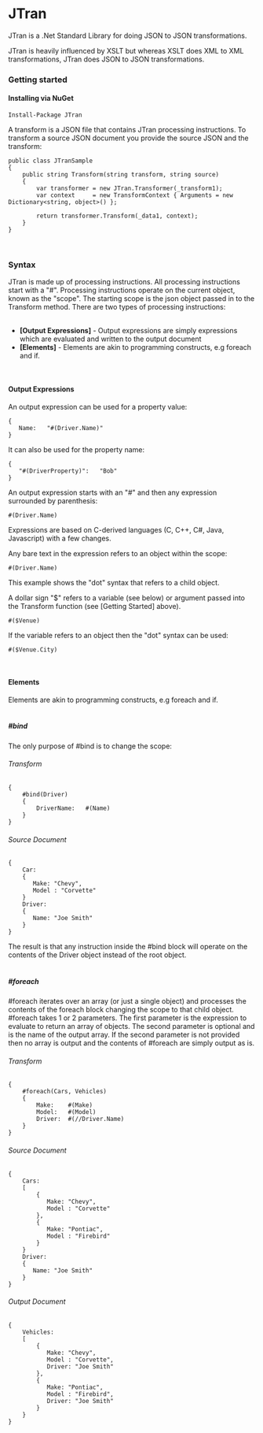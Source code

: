 # JTran
   JTran is a .Net Standard Library for doing JSON to JSON transformations.

   JTran is heavily influenced by XSLT but whereas XSLT does XML to XML transformations, JTran does JSON to JSON transformations.

### Getting started

#### Installing via NuGet

    Install-Package JTran


A transform is a JSON file that contains JTran processing instructions. To transform a source JSON document you provide the source JSON and the transform:


    public class JTranSample
    {
        public string Transform(string transform, string source)
        {
            var transformer = new JTran.Transformer(_transform1);
            var context     = new TransformContext { Arguments = new Dictionary<string, object>() };

            return transformer.Transform(_data1, context);
        }
    }

    
<br>

### Syntax

JTran is made up of processing instructions. All processing instructions start with a "#". Processing instructions operate on the current object, known as the "scope". The starting scope is the json object passed in to the Transform method. There are two types of processing instructions:<br><br>

- <strong>[Output Expressions]</strong> - Output expressions are simply expressions which are evaluated and written to the output document
- <strong>[Elements]</strong> - Elements are akin to programming constructs, e.g foreach and if. 

<br>

#### Output Expressions

An output expression can be used for a property value:

    {
       Name:   "#(Driver.Name)"
    }

It can also be used for the property name:

    {
       "#(DriverProperty)":   "Bob"
    }

An output expression starts with an "#" and then any expression surrounded by parenthesis:

    #(Driver.Name)

Expressions are based on C-derived languages (C, C++, C#, Java, Javascript) with a few changes. 

Any bare text in the expression refers to an object within the scope:

    #(Driver.Name)

This example shows the "dot" syntax that refers to a child object.

A dollar sign "$" refers to a variable (see below) or argument passed into the Transform function (see [Getting Started] above).

    #($Venue)

If the variable refers to an object then the "dot" syntax can be used:

    #($Venue.City)


<br>

#### Elements

Elements are akin to programming constructs, e.g foreach and if. <br><br>

##### #bind

The only purpose of #bind is to change the scope:

###### Transform

    {
        #bind(Driver)
        {
            DriverName:   #(Name)
        }
    }

###### Source Document

    {
        Car:
        {
           Make: "Chevy",
           Model : "Corvette"
        }
        Driver:
        {
           Name: "Joe Smith"
        }
    }

The result is that any instruction inside the #bind block will operate on the contents of the Driver object instead of the root object.<br><br>


##### #foreach

#foreach iterates over an array (or just a single object) and processes the contents of the foreach block changing the scope to that child object. #foreach takes 1 or 2 parameters. The first parameter is the expression to evaluate to return an array of objects. The second parameter is optional and is the name of the output array. If the second parameter is not provided then no array is output and the contents of #foreach are simply output as is.

###### Transform

    {
        #foreach(Cars, Vehicles)
        {
            Make:    #(Make)
            Model:   #(Model)
            Driver:  #(//Driver.Name)
        }
    }

###### Source Document

    {
        Cars:
        [
            {
               Make: "Chevy",
               Model : "Corvette"
            },
            {
               Make: "Pontiac",
               Model : "Firebird"
            }
        }
        Driver:
        {
           Name: "Joe Smith"
        }
    }

###### Output Document

    {
        Vehicles:
        [
            {
               Make: "Chevy",
               Model : "Corvette",
               Driver: "Joe Smith"
            },
            {
               Make: "Pontiac",
               Model : "Firebird",
               Driver: "Joe Smith"
            }
        }
    }
